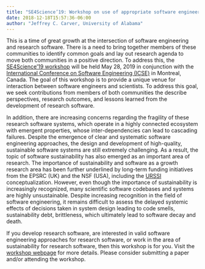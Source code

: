 ```yaml
---
title: "SE4Science’19: Workshop on use of appropriate software engineering practices to develop sustainable research software"
date: 2018-12-18T15:57:36-06:00
author: "Jeffrey C. Carver, University of Alabama"
---
```


This is a time of great growth at the intersection of software engineering and research software. There is a need to bring together members of these communities to identify common goals and lay out research agenda to move both communities in a positive direction. To address this, the [SE4Science’19 workshop](http://se4science.org/workshops/se4science19) will be held May 28, 2019 in conjunction with the [International Conference on Software Engineering (ICSE)](https://2019.icse-conferences.org) in Montreal, Canada. The goal of this workshop is to provide a unique venue for interaction between software engineers and scientists. To address this goal, we seek contributions from members of both communities the describe perspectives, research outcomes, and lessons learned from the development of research software.
 
In addition, there are increasing concerns regarding the fragility of these research software systems, which operate in a highly connected ecosystem with emergent properties, whose inter-dependencies can lead to cascading failures. Despite the emergence of clear and systematic software engineering approaches, the design and development of high-quality, sustainable software systems are still extremely challenging. As a result, the topic of software sustainability has also emerged as an important area of research. The importance of sustainability and software as a growth research area has been further underlined by long-term funding initiatives from the EPSRC (UK) and the NSF (USA), including the [URSSI](http://urssi.us/) conceptualization. However, even though the importance of sustainability is increasingly recognized, many scientific software codebases and systems are highly unsustainable. Despite increasing recognition in the field of software engineering, it remains difficult to assess the delayed systemic effects of decisions taken in system design leading to code smells, sustainability debt, brittleness, which ultimately lead to software decay and death.
 
If you develop research software, are interested in valid software engineering approaches for research software, or work in the area of sustainability for research software, then this workshop is for you. Visit the [workshop webpage](http://se4science.org/workshops/se4science19) for more details. Please consider submitting a paper and/or attending the workshop.
